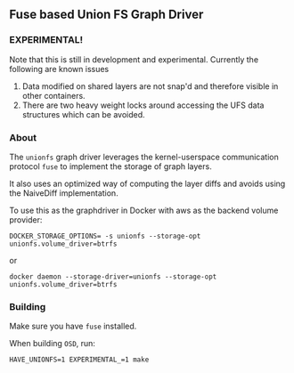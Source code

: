 ## Fuse based Union FS Graph Driver
### EXPERIMENTAL!  
Note that this is still in development and experimental.  Currently the following are known issues

1. Data modified on shared layers are not snap'd and therefore visible in other containers.
2. There are two heavy weight locks around accessing the UFS data structures which can be avoided.

### About
The `unionfs` graph driver leverages the kernel-userspace communication protocol `fuse` to implement the storage of graph layers.

It also uses an optimized way of computing the layer diffs and avoids using the NaiveDiff implementation.

To use this as the graphdriver in Docker with aws as the backend volume provider:

```
DOCKER_STORAGE_OPTIONS= -s unionfs --storage-opt unionfs.volume_driver=btrfs
```

or

```
docker daemon --storage-driver=unionfs --storage-opt unionfs.volume_driver=btrfs
```

### Building

Make sure you have `fuse` installed.

When building `OSD`, run:

```
HAVE_UNIONFS=1 EXPERIMENTAL_=1 make
```
